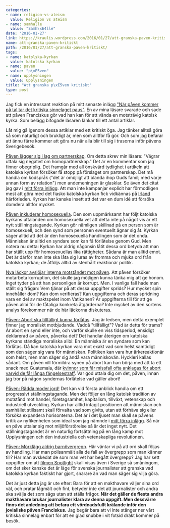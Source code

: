 ```yaml
---
categories:
- name: religion-vs-ateism
  value: Religion vs ateism
- name: samhalle
  value: "Samh\xE4lle"
date: '2016-01-27'
link: https://kraulis.wordpress.com/2016/01/27/att-granska-paven-kritiskt/
name: att-granska-paven-kritiskt
path: /2016/01/27/att-granska-paven-kritiskt/
tags:
- name: katolska-kyrkan
  value: katolska kyrkan
- name: paven
  value: "p\xE5ven"
- name: upplysningen
  value: Upplysningen
title: "Att granska p\xE5ven kritiskt"
type: post
---
```

Jag fick en intressant reaktion på mitt senaste inlägg ["När påven kommer på tal tar det kritiska sinnelaget paus"](/2016/01/26/nar-paven-kommer-pa-tal-tar-det-kritiska-sinnelaget-paus/). En av mina läsare svarade och sade att påven Franciskus gör vad han kan för att vända en motsträvig katolsk kyrka. Som belägg bifogade läsaren länkar till ett antal artiklar.

Låt mig gå igenom dessa artiklar med ett kritiskt öga. Jag tänker alltså göra så som naturligt och brukligt är, men som alltför få gör. Och som jag befarar att ännu färre kommer att göra nu när alla blir till sig i trasorna inför påvens Sverigebesök.



[Påven lägger sig i lag om partnerskap](http://www.dn.se/nyheter/varlden/paven-lagger-sig-i-lag-om-partnerskap/). Om detta skrev min läsare: "Vägrar uttala sig negativt om homopartnerskap." Det är en kommentar som jag finner obegriplig. Det framgår med all önskvärd tydlighet i artikeln att katolska kyrkan försöker få stopp på förslaget om partnerskap. Det må handla om kodspråk ("det är omöjligt att blanda ihop Guds familj med varje annan form av relation") men andemeningen är glasklar. Se även det citat jag gav i [mitt förra inlägg](/2016/01/26/nar-paven-kommer-pa-tal-tar-det-kritiska-sinnelaget-paus/). Att man inte kampanjar explicit har förmodligen mest att göra med det fiasko katolska kyrkan fick vidkännas på [Irland](http://www.aftonbladet.se/nyheter/article20843849.ab) härförleden. Kyrkan har kanske insett att det var en dum idé att försöka domdera alltför mycket.

[Påven inkluderar homosexuella](http://www.folkbladet.nu/1552027/paven-inkluderar-homosexuella-2). Den som uppmärksamt har följt katolska kyrkans uttalanden om homosexuella vet att detta inte på något vis är ett nytt ställningstagande. Kyrkan gör nämligen skillnad på en person som är homosexuell, och den synd som personen eventuellt ägnar sig åt. Kyrkan säger alltid att det är den homosexuella handlingen som är det onda. Människan är alltid en syndare som kan få förlåtelse genom Gud. Men notera nu detta: Kyrkan har aldrig någonsin låtit dessa ord betyda att man har ställt upp för homosexuellas lika rättigheter. Sådana är man alltid emot. Det är därför man inte ska låta sig luras av fromma och mjuka ord från katolska kyrkan; de åtföljs alltid av stenhårt reaktionär politik.

[Nya läckor avslöjar interna motståndet mot påven](http://www.dn.se/nyheter/varlden/nya-lackor-avslojar-interna-motstandet-mot-paven/). Att påven försöker motarbeta korruption, det skulle jag möjligen kunna tänka mig att ge honom. Inget tyder på att han personligen är korrupt. Men. I vanliga fall hade man ställt sig frågan: Vem tjänar på att dessa uppgifter sprids? Hur mycket spin innehåller dom? Kan dom verifieras? Kan uppgifterna och deras spridning vara en del av maktspelet inom Vatikanen? Är uppgifterna till för att ge påven alibi för de fåtaliga konkreta åtgärderna? Inte mycket av den sortens analys förekommer när de här läckorna diskuteras.

[Påven: Abort ska tillfälligt kunna förlåtas](http://svenska.yle.fi/artikel/2015/09/01/paven-abort-ska-tillfalligt-kunna-forlatas). Jag är ledsen, men detta exemplet finner jag moraliskt motbjudande. Vaddå "tillfälligt"? Vad är detta för trams? Är abort en synd eller inte, och varför skulle en viss tidsperiod, ensidigt deklarerad av påven, påverka det? Det handlar återigen om katolska kyrkans ständiga moraliska alibi: En människa är en syndare som kan förlåtas. Då kan katolska kyrkan vara mot exakt vad som helst samtidigt som den säger sig vara för människan. Politiken kan vara hur ärkereaktionär som helst, men man säger sig ändå vara människovän. Hyckleri kallas sådant. Om påven vill förmildra synen på abort kan han börja med att ta ett snack med Guatemala, där [kvinnor som får missfall ofta anklagas för abort varvid de får långa fängelsestraff](http://www.bbc.com/news/magazine-24532694). Var god uttala dig om det, påven, innan jag tror på någon syndernas förlåtelse vad gäller abort!

[Påven: Rädda moder jord!](http://sverigesradio.se/sida/artikel.aspx?programid=83&artikel=6194114) Det kan vid första anblick handla om ett progressivt ställningstagande. Men det följer en lång katolsk tradition av motstånd mot handel, företagsamhet, kapitalism, tillväxt, vetenskap och industriell utveckling. Kyrkan har alltid intagit positionen att människan och samhället stillsamt skall förvalta vad som givits, utan att förhäva sig eller försöka expandera horisonterna.  Det är i det ljuset man skall se påvens kritik av nyfikenheten som ideal som jag nämnde i [mitt förra inlägg](/2016/01/26/nar-paven-kommer-pa-tal-tar-det-kritiska-sinnelaget-paus/). Så när en påve uttalar sig mot miljöförstörelse så är det inget nytt. Det ställningstagandet är en naturlig fortsättning på en lång kamp mot Upplysningen och den industriella och vetenskapliga revolutionen.

[Påven: Mörklägg aldrig barnövergrepp](http://hbl.fi/nyheter/2015-02-05/716526/paven-morklagg-aldrig-barnovergrepp). Här väntar vi på att ord skall följas av handling. Har man polisanmält alla de fall av övergrepp som man känner till? Har man avskedat de som man vet har begått övergrepp? Jag har sett uppgifter om att [filmen Spotlight](https://en.wikipedia.org/wiki/Spotlight_(film)) skall visas även i Sverige så småningom, om det sker kanske det är läge för svenska journalister att granska vad katolska kyrkan faktiskt har gjort, snarare än vad man säger sig vilja göra.

Det är just detta jag är ute efter: Bara för att en makthavare väljer sina ord väl, och pratar lågmält och fint, betyder inte det att journalister och andra ska svälja det som sägs utan att ställa frågor. **När det gäller de flesta andra makthavare brukar journalister klara av denna uppgift. Men dessvärre finns det anledning att befara ett vördnadsfullt krälande inför den jovialiske påven Franciskus.** Jag begär bara att vi inte stänger ner vårt kritiska sinnelag enbart för att en glad snubbe i vit fotsid dräkt kommer på besök.


